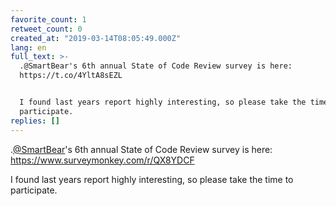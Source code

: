 ```yaml
---
favorite_count: 1
retweet_count: 0
created_at: "2019-03-14T08:05:49.000Z"
lang: en
full_text: >-
  .@SmartBear's 6th annual State of Code Review survey is here:
  https://t.co/4YltA8sEZL


  I found last years report highly interesting, so please take the time to
  participate.
replies: []
---
```


.[@SmartBear](https://twitter.com/SmartBear)'s 6th annual State of Code Review
survey is here: <https://www.surveymonkey.com/r/QX8YDCF>

I found last years report highly interesting, so please take the time to
participate.
